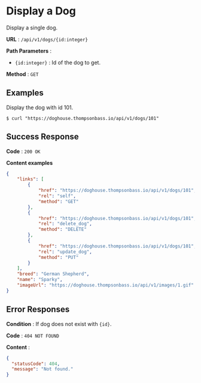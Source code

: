 # Display a Dog

Display a single dog.

**URL** : `/api/v1/dogs/{id:integer}`

**Path Parameters** :

- `{id:integer}` : Id of the dog to get.

**Method** : `GET`

## Examples

Display the dog with id 101.

`$ curl "https://doghouse.thompsonbass.io/api/v1/dogs/101"`

## Success Response

**Code** : `200 OK`

**Content examples**

```json
{
    "links": [
        {
            "href": "https://doghouse.thompsonbass.io/api/v1/dogs/101",
            "rel": "self",
            "method": "GET"
        },
        {
            "href": "https://doghouse.thompsonbass.io/api/v1/dogs/101",
            "rel": "delete_dog",
            "method": "DELETE"
        },
        {
            "href": "https://doghouse.thompsonbass.io/api/v1/dogs/101",
            "rel": "update_dog",
            "method": "PUT"
        }
    ],
    "breed": "German Shepherd",
    "name": "Sparky",
    "imageUrl": "https://doghouse.thompsonbass.io/api/v1/images/1.gif"
}
```

## Error Responses

**Condition** : If dog does not exist with `{id}`.

**Code** : `404 NOT FOUND`

**Content** :

```json
{
  "statusCode": 404,
  "message": "Not found."
}
```